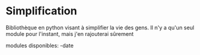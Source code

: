# Simplification
Bibliothèque en python visant à simplifier la vie des gens.
Il n'y a qu'un seul module pour l'instant, mais j'en rajouterai sûrement

modules disponibles:
  -date
